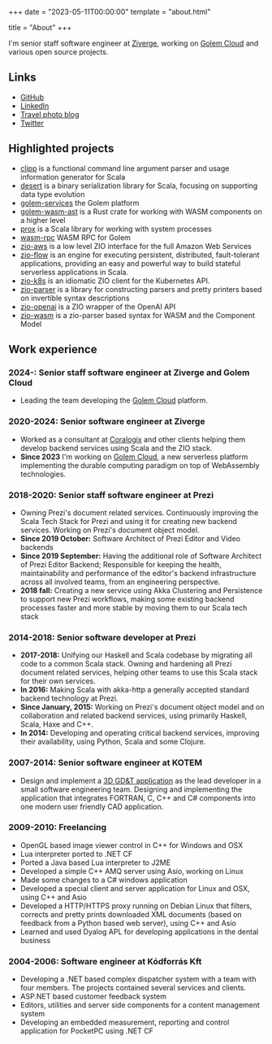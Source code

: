 +++
date = "2023-05-11T00:00:00"
template = "about.html"

title = "About"
+++

I'm senior staff software engineer at [Ziverge](https://ziverge.com), working on [Golem Cloud](https://golem.cloud) and various open source projects.

## Links

- [GitHub](https://github.com/vigoo/)
- [LinkedIn](https://linkedin.com/in/dvigovszky)
- [Travel photo blog](https://vigoo.exposure.co)
- [Twitter](https://twitter.com/dvigovszky)

## Highlighted projects

- [clipp](https://github.com/vigoo/clipp) is a functional command line argument parser and usage information generator for Scala
- [desert](https://github.com/vigoo/desert) is a binary serialization library for Scala, focusing on supporting data type evolution
- [golem-services](https://github.com/golemcloud/golem-services) the Golem platform
- [golem-wasm-ast](https://github.com/golemcloud/golem-wasm-ast) is a Rust crate for working with WASM components on a higher level
- [prox](https://github.com/vigoo/prox) is a Scala library for working with system processes
- [wasm-rpc](https://github.com/golemcloud/wasm-rpc) WASM RPC for Golem
- [zio-aws](https://github.com/zio/zio-aws/) is a low level ZIO interface for the full Amazon Web Services
- [zio-flow](https://github.com/zio/zio-flow/) is an engine for executing persistent, distributed, fault-tolerant applications, providing an easy and powerful way to build stateful serverless applications in Scala.
- [zio-k8s](https://github.com/coralogix/zio-k8s) is an idiomatic ZIO client for the Kubernetes API.
- [zio-parser](https://github.com/zio/zio-parser) is a library for constructing parsers and pretty printers based on invertible syntax descriptions
- [zio-openai](https://github.com/zio/zio-openai) is a ZIO wrapper of the OpenAI API
- [zio-wasm](https://github.com/zio/zio-wasm) is a zio-parser based syntax for WASM and the Component Model

## Work experience

### 2024-: Senior staff software engineer at Ziverge and Golem Cloud

- Leading the team developing the [Golem Cloud](https://golem.cloud) platform.

### 2020-2024: Senior software engineer at Ziverge

- Worked as a consultant at [Coralogix](https://coralogix.com) and other clients helping them develop backend services using Scala and the ZIO stack.
- **Since 2023** I'm working on [Golem Cloud](https://golem.cloud), a new serverless platform implementing the durable computing paradigm on top of WebAssembly technologies.

### 2018-2020: Senior staff software engineer at Prezi

- Owning Prezi's document related services. Continuously improving the Scala Tech Stack for Prezi and using it for creating new backend services. Working on Prezi's document object model.
- **Since 2019 October:**
  Software Architect of Prezi Editor and Video backends
- **Since 2019 September:** Having the additional role of Software Architect of Prezi Editor Backend; Responsible for keeping the health, maintainability and performance of the editor's backend infrastructure across all involved teams, from an engineering perspective.
- **2018 fall:** Creating a new service using Akka Clustering and Persistence to support new Prezi workflows, making some existing backend processes faster and more stable by moving them to our Scala tech stack

### 2014-2018: Senior software developer at Prezi

- **2017-2018:** Unifying our Haskell and Scala codebase by migrating all code to a common Scala stack. Owning and hardening all Prezi document related services, helping other teams to use this Scala stack for their own services.
- **In 2016:** Making Scala with akka-http a generally accepted standard backend technology at Prezi.
- **Since January, 2015:** Working on Prezi's document object model and on collaboration and related backend services, using primarily Haskell, Scala, Haxe and C++.
- **In 2014:** Developing and operating critical backend services, improving their availability, using Python, Scala and some Clojure.

### 2007-2014: Senior software engineer at KOTEM

- Design and implement a [3D GD&T application](https://www.kotem.com/evolve-suite/evolve-smartprofile/) as the lead developer in a small software engineering team. Designing and implementing the application that integrates FORTRAN, C, C++ and C# components into one modern user friendly CAD application.

### 2009-2010: Freelancing

- OpenGL based image viewer control in C++ for Windows and OSX
- Lua interpreter ported to .NET CF
- Ported a Java based Lua interpreter to J2ME
- Developed a simple C++ AMQ server using Asio, working on Linux
- Made some changes to a C# windows application
- Developed a special client and server application for Linux and OSX, using C++ and Asio
- Developed a HTTP/HTTPS proxy running on Debian Linux that filters, corrects and pretty prints
  downloaded XML documents (based on feedback from a Python based web server), using C++
  and Asio
- Learned and used Dyalog APL for developing applications in the dental business

### 2004-2006: Software engineer at Kódforrás Kft

- Developing a .NET based complex dispatcher system with a team with four members. The
  projects contained several services and clients.
- ASP.NET based customer feedback system
- Editors, utilities and server side components for a content management system
- Developing an embedded measurement, reporting and control application for PocketPC
  using .NET CF
